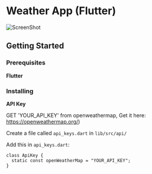 
# Weather App (Flutter)

![ScreenShot](https://github.com/711sarthak/weather_app/tree/master/screenshots/Simulator%20Screen%20Shot%20-%20iPhone%2011%20Pro%20-%202020-08-27%20at%2014.45.13.png)

## Getting Started

### Prerequisites
**Flutter**

### Installing

**API Key**

GET 'YOUR_API_KEY' from openweathermap, Get it here: https://openweathermap.org/)


Create a file called `api_keys.dart` in `lib/src/api/`

Add this in `api_keys.dart`:
  ```
  class ApiKey {
    static const openWeatherMap = "YOUR_API_KEY";
  }
  ```

